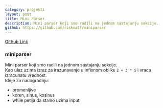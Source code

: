```yaml
---
category: projekti
layout: post
title: Mini Parser
description: Mini parser koji smo radili na jednom sastajanju sekcije.
github: https://github.com/riskmatf/miniparser
---
```

[Github Link](https://github.com/riskmatf/miniparser)
### miniparser
Mini parser koji smo radili na jednom sastajanju sekcije.  
Kao ulaz uzima izraz za irazunavanje u infixnom obliku
`2 + 3 * 5` i vraca izracunatu vrednost.  
 Ideje za nadogradnju:
 - promenljive
 - koren, sinus, kosinus
 - while petlja da stalno uzima input
